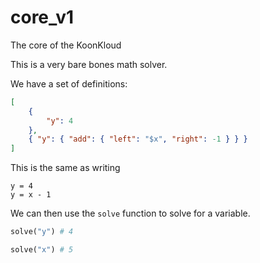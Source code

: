 # core_v1

The core of the KoonKloud

This is a very bare bones math solver.

We have a set of definitions:

```json
[
    {
        "y": 4
    },
    { "y": { "add": { "left": "$x", "right": -1 } } }
]
```

This is the same as writing

```
y = 4
y = x - 1
```

We can then use the `solve` function to solve for a variable.

```python
solve("y") # 4

solve("x") # 5
```
